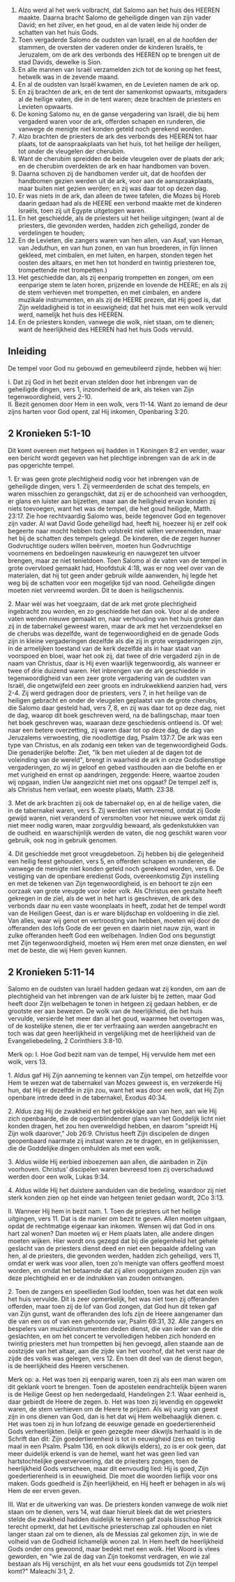 1. Alzo werd al het werk volbracht, dat Salomo aan het huis des HEEREN maakte. Daarna bracht Salomo de geheiligde dingen van zijn vader David; en het zilver, en het goud, en al de vaten leide hij onder de schatten van het huis Gods. 
2. Toen vergaderde Salomo de oudsten van Israël, en al de hoofden der stammen, de oversten der vaderen onder de kinderen Israëls, te Jeruzalem, om de ark des verbonds des HEEREN op te brengen uit de stad Davids, dewelke is Sion. 
3. En alle mannen van Israël verzamelden zich tot de koning op het feest, hetwelk was in de zevende maand. 
4. En al de oudsten van Israël kwamen, en de Levieten namen de ark op. 
5. En zij brachten de ark, en de tent der samenkomst opwaarts, mitsgaders al de heilige vaten, die in de tent waren; deze brachten de priesters en Levieten opwaarts. 
6. De koning Salomo nu, en de ganse vergadering van Israël, die bij hem vergaderd waren voor de ark, offerden schapen en runderen, die vanwege de menigte niet konden geteld noch gerekend worden. 
7. Alzo brachten de priesters de ark des verbonds des HEEREN tot haar plaats, tot de aanspraakplaats van het huis, tot het heilige der heiligen, tot onder de vleugelen der cherubim. 
8. Want de cherubim spreidden de beide vleugelen over de plaats der ark; en de cherubim overdekten de ark en haar handbomen van boven. 
9. Daarna schoven zij de handbomen verder uit, dat de hoofden der handbomen gezien werden uit de ark, voor aan de aanspraakplaats, maar buiten niet gezien werden; en zij was daar tot op dezen dag. 
10. Er was niets in de ark, dan alleen de twee tafelen, die Mozes bij Horeb daarin gedaan had als de HEERE een verbond maakte met de kinderen Israëls, toen zij uit Egypte uitgetogen waren. 
11. En het geschiedde, als de priesters uit het heilige uitgingen; (want al de priesters, die gevonden werden, hadden zich geheiligd, zonder de verdelingen te houden; 
12. En de Levieten, die zangers waren van hen allen, van Asaf, van Heman, van Jeduthun, en van hun zonen, en van hun broederen, in fijn linnen gekleed, met cimbalen, en met luiten, en harpen, stonden tegen het oosten des altaars, en met hen tot honderd en twintig priesteren toe, trompettende met trompetten.) 
13. Het geschiedde dan, als zij eenparig trompetten en zongen, om een eenparige stem te laten horen, prijzende en lovende de HEERE; en als zij de stem verhieven met trompetten, en met cimbalen, en andere muzikale instrumenten, en als zij de HEERE prezen, dat Hij goed is, dat Zijn weldadigheid is tot in eeuwigheid; dat het huis met een wolk vervuld werd, namelijk het huis des HEEREN. 
14. En de priesters konden, vanwege die wolk, niet staan, om te dienen; want de heerlijkheid des HEEREN had het huis Gods vervuld. 

## Inleiding

De tempel voor God nu gebouwd en gemeubileerd zijnde, hebben wij hier: 

I. Dat zij God in het bezit ervan stelden door het inbrengen van de geheiligde dingen, vers 1, inzonderheid de ark, als teken van Zijn tegenwoordigheid, vers 2-10.  
II. Bezit genomen door Hem in een wolk, vers 11-14. Want zo iemand de deur zijns harten voor God opent, zal Hij inkomen, Openbaring 3:20.  

## 2 Kronieken 5:1-10 

Dit komt overeen met hetgeen wij hadden in 1 Koningen 8:2 en verder, waar een bericht wordt gegeven van het plechtige inbrengen van de ark in de pas opgerichte tempel.

1\. Er was geen grote plechtigheid nodig voor het inbrengen van de geheiligde dingen, vers 1. Zij vermeerderden de schat des tempels, en waren misschien zo gerangschikt, dat zij er de schoonheid van verhoogden, er glans en luister aan bijzetten, maar aan de heiligheid ervan konden zij niets toevoegen, want het was de tempel, die het goud heiligde, Matth. 23:17. Zie hoe rechtvaardig Salomo was, beide tegenover God en tegenover zijn vader. Al wat David Gode geheiligd had, heeft hij, hoezeer hij er zelf ook begeerte naar mocht hebben toch volstrekt niet willen vervreemden, maar het bij de schatten des tempels gelegd. De kinderen, die de zegen hunner Godvruchtige ouders willen beërven, moeten hun Godvruchtige voornemens en bedoelingen nauwkeurig en nauwgezet ten uitvoer brengen, maar ze niet tenietdoen. Toen Salomo al de vaten van de tempel in grote overvloed gemaakt had, Hoofdstuk 4:18, was er nog veel over van de materialen, dat hij tot geen ander gebruik wilde aanwenden, hij legde het weg bij de schatten voor een mogelijke tijd van nood. Geheiligde dingen moeten niet vervreemd worden. Dit te doen is heiligschennis.

2\. Maar wèl was het voegzaam, dat de ark met grote plechtigheid ingebracht zou worden, en zo geschiedde het dan ook. Voor al de andere vaten werden nieuwe gemaakt en, naar verhouding van het huis groter dan zij in de tabernakel geweest waren, maar de ark met het verzoendeksel en de cherubs was dezelfde, want de tegenwoordigheid en de genade Gods zijn in kleine vergaderingen dezelfde als die zij in grote vergaderingen zijn, in de armelijken toestand van de kerk dezelfde als in haar staat van voorspoed en bloei, waar het ook zij, dat twee of drie vergaderd zijn in de naam van Christus, daar is Hij even waarlijk tegenwoordig, als wanneer er twee of drie duizend waren. Het inbrengen van de ark geschiedde in tegenwoordigheid van een zeer grote vergadering van de oudsten van Israël, die ongetwijfeld een zeer groots en indrukwekkend aanzien had, vers 2-4. Zij werd gedragen door de priesters, vers 7, in het heilige van de heiligen gebracht en onder de vleugelen geplaatst van de grote cherubs, die Salomo daar gesteld had, vers 7, 8, en zij was daar tot op deze dag, niet de dag, waarop dit boek geschreven werd, na de ballingschap, maar toen het boek geschreven was, waaraan deze geschiedenis ontleend is. 
Of wel: naar een betere overzetting, zij waren daar tot op deze dag, de dag van Jeruzalems verwoesting, die noodlottige dag, Psalm 137:7. De ark was een type van Christus, en als zodanig een teken van de tegenwoordigheid Gods. Die genaderijke belofte: Ziet, "Ik ben met ulieden al de dagen tot de voleinding van de wereld", brengt in waarheid de ark in onze Godsdienstige vergaderingen, zo wij in geloof en gebed vasthouden aan die belofte en er met vurigheid en ernst op aandringen, zeggende: Heere, waartoe zouden wij opgaan, indien Uw aangezicht niet met ons opgaat? De tempel zelf is, als Christus hem verlaat, een woeste plaats, Matth. 23:38.

3\. Met de ark brachten zij ook de tabernakel op, en al de heilige vaten, die in de tabernakel waren, vers 5. Zij werden niet vervreemd, omdat zij Gode gewijd waren, niet veranderd of versmolten voor het nieuwe werk omdat zij niet meer nodig waren, maar zorgvuldig bewaard, als gedenkstukken van de oudheid. en waarschijnlijk werden de vaten, die nog geschikt waren voor gebruik, ook nog in gebruik genomen.

4\. Dit geschiedde met groot vreugdebetoon. Zij hebben bij die gelegenheid een heilig feest gehouden, vers 5, en offerden schapen en runderen, die vanwege de menigte niet konden geteld noch gerekend worden, vers 6. De vestiging van de openbare eredienst Gods, overeenkomstig Zijn instelling en met de tekenen van Zijn tegenwoordigheid, is en behoort te zijn een oorzaak van grote vreugde voor ieder volk. Als Christus een gestalte heeft gekregen in de ziel, als de wet in het hart is geschreven, de ark des verbonds daar nu een vaste woonplaats in heeft, zodat het de tempel wordt van de Heiligen Geest, dan is er ware blijdschap en voldoening in die ziel. Van alles, waar wij genot en vertroosting van hebben, moeten wij door de offeranden des lofs Gode de eer geven en daarin niet nauw zijn, want in zulke offeranden heeft God een welbehagen. Indien God ons begunstigt met Zijn tegenwoordigheid, moeten wij Hem eren met onze diensten, en wel met de beste, die wij Hem geven kunnen. 

## 2 Kronieken 5:11-14 

Salomo en de oudsten van Israël hadden gedaan wat zij konden, om aan de plechtigheid van het inbrengen van de ark luister bij te zetten, maar God heeft door Zijn welbehagen te tonen in hetgeen zij gedaan hebben, er de grootste eer aan bewezen. De wolk van de heerlijkheid, die het huis vervulde, versierde het meer dan al het goud, waarmee het overtogen was, of de kostelijke stenen, die er ter verfraaiing aan werden aangebracht en toch was dat geen heerlijkheid in vergelijking met de heerlijkheid van de Evangeliebedeling, 2 Corinthiers 3:8-10. 

Merk op: 
I. Hoe God bezit nam van de tempel, Hij vervulde hem met een wolk, vers 13.

1\. Aldus gaf Hij Zijn aanneming te kennen van Zijn tempel, om hetzelfde voor Hem te wezen wat de tabernakel van Mozes geweest is, en verzekerde Hij hun, dat Hij er dezelfde in zijn zou, want het was door een wolk, dat Hij Zijn openbare intrede deed in de tabernakel, Exodus 40:34.

2\. Aldus zag Hij de zwakheid en het gebrekkige aan van hen, aan wie Hij zich openbaarde, die de oogverblindender glans van het Goddelijk licht niet konden dragen, het zou hen overweldigd hebben, en daarom "spreidt Hij Zijn wolk daarover," Job 26:9. Christus heeft Zijn discipelen de dingen geopenbaard naarmate zij instaat waren ze te dragen, en in gelijkenissen, die de Goddelijke dingen omhulden als met een wolk.

3\. Aldus wilde Hij eerbied inboezemen aan allen, die aanbaden in Zijn voorhoven. Christus’ discipelen waren bevreesd toen zij overschaduwd werden door een wolk, Lukas 9:34.

4\. Aldus wilde Hij het duistere aanduiden van die bedeling, waardoor zij niet sterk konden zien op het einde van hetgeen teniet gedaan wordt, 2Co 3:13.

II. Wanneer Hij hem in bezit nam.
1\. Toen de priesters uit het heilige uitgingen, vers 11. Dat is de manier om bezit te geven. Allen moeten uitgaan, opdat de rechtmatige eigenaar kan inkomen. Wensen wij dat God in ons hart zal wonen? Dan moeten wij er Hem plaats laten, alle andere dingen moeten wijken. Hier wordt ons gezegd dat bij die gelegenheid het gehele geslacht van de priesters dienst deed en niet een bepaalde afdeling van hen, al de priesters, die gevonden werden, hadden zich geheiligd, vers 11, omdat er werk was voor allen, toen zo’n menigte van offers geofferd moest worden, en omdat het betaamde dat zij allen ooggetuigen zouden zijn van deze plechtigheid en er de indrukken van zouden ontvangen.

2\. Toen de zangers en speellieden God loofden, toen was het dat een wolk het huis vervulde. Dit is zeer opmerkelijk, het was niet toen zij offeranden offerden, maar toen zij de lof van God zongen, dat God hun dit teken gaf van Zijn gunst, want de offeranden des lofs zijn de Heere aangenamer dan die van een os of van een gehoornde var, Psalm 69:31, 32. Alle zangers en bespelers van muziekinstrumenten deden dienst, die van ieder van de drie geslachten, en om het concert te vervolledigen hebben zich honderd en twintig priesters met hun trompetten bij hen gevoegd, allen staande aan de oostzijde van het altaar, aan die zijde van het voorhof, dat het verst naar de zijde des volks was gelegen, vers 12. En toen dit deel van de dienst begon, is de heerlijkheid des Heeren verschenen. 

Merk op: 
a. Het was toen zij eenparig waren, toen zij als een man waren om dit geklank voort te brengen. Toen de apostelen eendrachtelijk bijeen waren is de Heilige Geest op hen nedergedaald, Handelingen 2:1. Waar eenheid is, daar gebiedt de Heere de zegen.
b. Het was toen zij levendig en opgewekt waren, de stem verhieven om de Heere te prijzen. Als wij vurig van geest zijn in ons dienen van God, dan is het dat wij Hem welbehaaglijk dienen.
c. Het was toen zij in hun lofzang de eeuwige genade en goedertierenheid Gods verheerlijkten. (lelijk er geen gezegde meer dikwijls herhaald is in de Schrift dan dit: Zijn goedertierenheid is tot in eeuwigheid (zes en twintig maal in een Psalm. Psalm 136, en ook dikwijls elders), zo is er ook geen, dat meer duidelijk erkend is van de hemel, want het was geen lied van hartstochtelijke geestvervoering, dat de priesters zongen, toen de heerlijkheid Gods verscheen, maar dit eenvoudig lied: Hij is goed, Zijn goedertierenheid is in eeuwigheid. Die moet die woorden lieflijk voor ons maken. Gods goedheid is Zijn heerlijkheid, en Hij heeft er behagen in als wij Hem de eer erven geven.

III. Wat er de uitwerking van was. De priesters konden vanwege de wolk niet staan om te dienen, vers 14, wat daar hieruit bleek dat de wet priesters stelde die zwakheid hadden duidelijk te kennen gaf zoals bisschop Patrick terecht opmerkt, dat het Levitische priesterschap zal ophouden en niet langer staan zal om te dienen, als de Messias zal gekomen zijn, in wie de volheid van de Godheid lichamelijk wonen zal. In Hem heeft de heerlijkheid Gods onder ons gewoond, maar bedekt met een wolk. Het Woord is vlees geworden, en "wie zal de dag van Zijn toekomst verdragen, en wie zal bestaan als Hij verschijnt, en als het vuur eens goudsmids tot Zijn tempel komt?" Maleachi 3:1, 2. 


 

